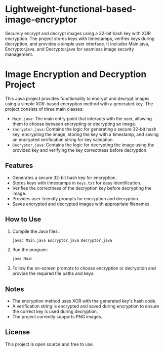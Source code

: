 # Lightweight-functional-based-image-encryptor
Securely encrypt and decrypt images using a 32-bit hash key with XOR encryption. The project stores keys with timestamps, verifies keys during decryption, and provides a simple user interface. It includes Main.java, Encryptor.java, and Decryptor.java for seamless image security management.

# Image Encryption and Decryption Project

This Java project provides functionality to encrypt and decrypt images using a simple XOR-based encryption method with a generated key. The project consists of three main classes:

- `Main.java`: The main entry point that interacts with the user, allowing them to choose between encrypting or decrypting an image.
- `Encryptor.java`: Contains the logic for generating a secure 32-bit hash key, encrypting the image, storing the key with a timestamp, and saving an encrypted verification string for key validation.
- `Decryptor.java`: Contains the logic for decrypting the image using the provided key and verifying the key correctness before decryption.

## Features

- Generates a secure 32-bit hash key for encryption.
- Stores keys with timestamps in `keys.txt` for easy identification.
- Verifies the correctness of the decryption key before decrypting the image.
- Provides user-friendly prompts for encryption and decryption.
- Saves encrypted and decrypted images with appropriate filenames.

## How to Use

1. Compile the Java files:

   ```bash
   javac Main.java Encryptor.java Decryptor.java
   ```

2. Run the program:

   ```bash
   java Main
   ```

3. Follow the on-screen prompts to choose encryption or decryption and provide the required file paths and keys.

## Notes

- The encryption method uses XOR with the generated key's hash code.
- A verification string is encrypted and saved during encryption to ensure the correct key is used during decryption.
- The project currently supports PNG images.

## License

This project is open source and free to use.




